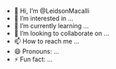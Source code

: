 - 👋 Hi, I’m @LeidsonMacalli
- 👀 I’m interested in ...
- 🌱 I’m currently learning ...
- 💞️ I’m looking to collaborate on ...
- 📫 How to reach me ...
- 😄 Pronouns: ...
- ⚡ Fun fact: ...

<!---
LeidsonMacalli/LeidsonMacalli is a ✨ special ✨ repository because its `README.md` (this file) appears on your GitHub profile.
You can click the Preview link to take a look at your changes.
--->

